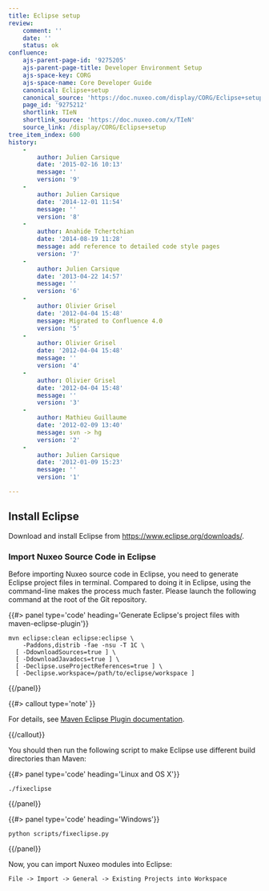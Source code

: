 ```yaml
---
title: Eclipse setup
review:
    comment: ''
    date: ''
    status: ok
confluence:
    ajs-parent-page-id: '9275205'
    ajs-parent-page-title: Developer Environment Setup
    ajs-space-key: CORG
    ajs-space-name: Core Developer Guide
    canonical: Eclipse+setup
    canonical_source: 'https://doc.nuxeo.com/display/CORG/Eclipse+setup'
    page_id: '9275212'
    shortlink: TIeN
    shortlink_source: 'https://doc.nuxeo.com/x/TIeN'
    source_link: /display/CORG/Eclipse+setup
tree_item_index: 600
history:
    -
        author: Julien Carsique
        date: '2015-02-16 10:13'
        message: ''
        version: '9'
    -
        author: Julien Carsique
        date: '2014-12-01 11:54'
        message: ''
        version: '8'
    -
        author: Anahide Tchertchian
        date: '2014-08-19 11:28'
        message: add reference to detailed code style pages
        version: '7'
    -
        author: Julien Carsique
        date: '2013-04-22 14:57'
        message: ''
        version: '6'
    -
        author: Olivier Grisel
        date: '2012-04-04 15:48'
        message: Migrated to Confluence 4.0
        version: '5'
    -
        author: Olivier Grisel
        date: '2012-04-04 15:48'
        message: ''
        version: '4'
    -
        author: Olivier Grisel
        date: '2012-04-04 15:48'
        message: ''
        version: '3'
    -
        author: Mathieu Guillaume
        date: '2012-02-09 13:40'
        message: svn -> hg
        version: '2'
    -
        author: Julien Carsique
        date: '2012-01-09 15:23'
        message: ''
        version: '1'

---
```


## Install Eclipse

Download and install Eclipse from <https://www.eclipse.org/downloads/>.

### Import Nuxeo Source Code in Eclipse

Before importing Nuxeo source code in Eclipse, you need to generate Eclipse
project files in terminal. Compared to doing it in Eclipse, using the
command-line makes the process much faster. Please launch the following command
at the root of the Git repository.

{{#> panel type='code' heading='Generate Eclipse\'s project files with maven-eclipse-plugin'}}

```
mvn eclipse:clean eclipse:eclipse \
    -Paddons,distrib -fae -nsu -T 1C \
  [ -DdownloadSources=true ] \
  [ -DdownloadJavadocs=true ] \
  [ -Declipse.useProjectReferences=true ] \
  [ -Declipse.workspace=/path/to/eclipse/workspace ]
```

{{/panel}}

{{#> callout type='note' }}

For details, see [Maven Eclipse Plugin documentation](https://maven.apache.org/plugins/maven-eclipse-plugin/eclipse-mojo.html).

{{/callout}}

You should then run the following script to make Eclipse use different build
directories than Maven:

{{#> panel type='code' heading='Linux and OS X'}}

```
./fixeclipse
```

{{/panel}}

{{#> panel type='code' heading='Windows'}}

```
python scripts/fixeclipse.py
```

{{/panel}}

Now, you can import Nuxeo modules into Eclipse:

```
File -> Import -> General -> Existing Projects into Workspace
```
